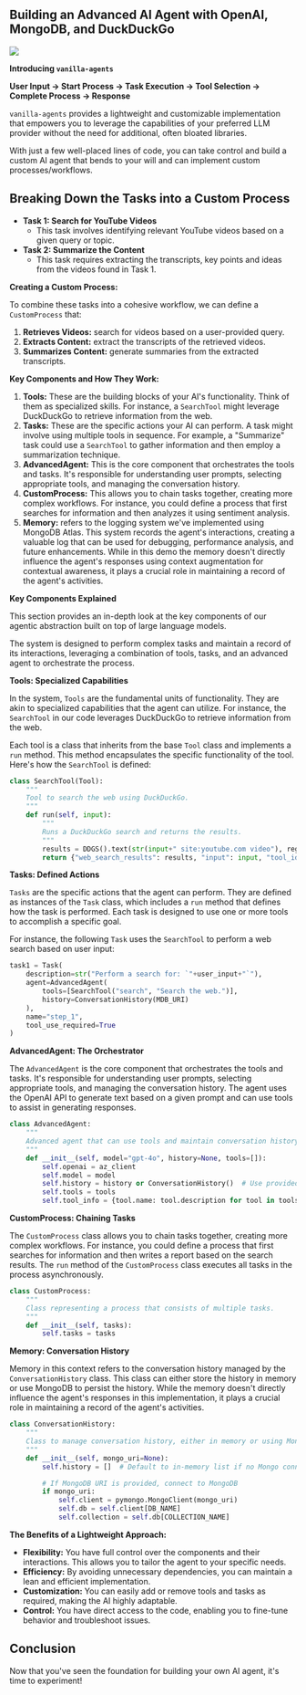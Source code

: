 ## Building an Advanced AI Agent with OpenAI, MongoDB, and DuckDuckGo

![](https://upload.wikimedia.org/wikipedia/commons/a/aa/AI_Agent_Overview.png)

**Introducing `vanilla-agents`**

**User Input -> Start Process -> Task Execution -> Tool Selection -> Complete Process -> Response**

`vanilla-agents` provides a lightweight and customizable implementation that empowers you to leverage the capabilities of your preferred LLM provider without the need for additional, often bloated libraries. 

With just a few well-placed lines of code, you can take control and build a custom AI agent that bends to your will and can implement custom processes/workflows. 

## Breaking Down the Tasks into a Custom Process

* **Task 1: Search for YouTube Videos**
  * This task involves identifying relevant YouTube videos based on a given query or topic.
* **Task 2: Summarize the Content**
  * This task requires extracting the transcripts, key points and ideas from the videos found in Task 1.

**Creating a Custom Process:**

To combine these tasks into a cohesive workflow, we can define a `CustomProcess` that:

1. **Retrieves Videos:** search for videos based on a user-provided query.
2. **Extracts Content:** extract the transcripts of the retrieved videos.
3. **Summarizes Content:** generate summaries from the extracted transcripts.

**Key Components and How They Work:**

1. **Tools:** These are the building blocks of your AI's functionality. Think of them as specialized skills. For instance, a `SearchTool` might leverage DuckDuckGo to retrieve information from the web.
2. **Tasks:** These are the specific actions your AI can perform. A task might involve using multiple tools in sequence. For example, a "Summarize" task could use a `SearchTool` to gather information and then employ a summarization technique.
3. **AdvancedAgent:** This is the core component that orchestrates the tools and tasks. It's responsible for understanding user prompts, selecting appropriate tools, and managing the conversation history.
4. **CustomProcess:** This allows you to chain tasks together, creating more complex workflows. For instance, you could define a process that first searches for information and then analyzes it using sentiment analysis.
5. **Memory:** refers to the logging system we've implemented using MongoDB Atlas. This system records the agent's interactions, creating a valuable log that can be used for debugging, performance analysis, and future enhancements. While in this demo the memory doesn't directly influence the agent's responses using context augmentation for contextual awareness, it plays a crucial role in maintaining a record of the agent's activities.

**Key Components Explained**

This section provides an in-depth look at the key components of our agentic abstraction built on top of large language models. 

The system is designed to perform complex tasks and maintain a record of its interactions, leveraging a combination of tools, tasks, and an advanced agent to orchestrate the process.

**Tools: Specialized Capabilities**

In the system, `Tools` are the fundamental units of functionality. They are akin to specialized capabilities that the agent can utilize. For instance, the `SearchTool` in our code leverages DuckDuckGo to retrieve information from the web. 

Each tool is a class that inherits from the base `Tool` class and implements a `run` method. This method encapsulates the specific functionality of the tool. Here's how the `SearchTool` is defined:

```python
class SearchTool(Tool):
    """
    Tool to search the web using DuckDuckGo.
    """
    def run(self, input):
        """
        Runs a DuckDuckGo search and returns the results.
        """
        results = DDGS().text(str(input+" site:youtube.com video"), region="us-en", max_results=5)
        return {"web_search_results": results, "input": input, "tool_id": "<" + self.name + ">"}
```

**Tasks: Defined Actions**

`Tasks` are the specific actions that the agent can perform. They are defined as instances of the `Task` class, which includes a `run` method that defines how the task is performed. Each task is designed to use one or more tools to accomplish a specific goal. 

For instance, the following `Task` uses the `SearchTool` to perform a web search based on user input:

```python
task1 = Task(
    description=str("Perform a search for: `"+user_input+"`"),
    agent=AdvancedAgent(
        tools=[SearchTool("search", "Search the web.")],
        history=ConversationHistory(MDB_URI)
    ),
    name="step_1",
    tool_use_required=True
)
```

**AdvancedAgent: The Orchestrator**

The `AdvancedAgent` is the core component that orchestrates the tools and tasks. It's responsible for understanding user prompts, selecting appropriate tools, and managing the conversation history. The agent uses the OpenAI API to generate text based on a given prompt and can use tools to assist in generating responses.

```python
class AdvancedAgent:
    """
    Advanced agent that can use tools and maintain conversation history.
    """
    def __init__(self, model="gpt-4o", history=None, tools=[]):
        self.openai = az_client
        self.model = model
        self.history = history or ConversationHistory()  # Use provided history or create new one
        self.tools = tools
        self.tool_info = {tool.name: tool.description for tool in tools}  # Generate dictionary of tool names and descriptions
```

**CustomProcess: Chaining Tasks**

The `CustomProcess` class allows you to chain tasks together, creating more complex workflows. For instance, you could define a process that first searches for information and then writes a report based on the search results. The `run` method of the `CustomProcess` class executes all tasks in the process asynchronously.

```python
class CustomProcess:
    """
    Class representing a process that consists of multiple tasks.
    """
    def __init__(self, tasks):
        self.tasks = tasks
```

**Memory: Conversation History**

Memory in this context refers to the conversation history managed by the `ConversationHistory` class. This class can either store the history in memory or use MongoDB to persist the history. While the memory doesn't directly influence the agent's responses in this implementation, it plays a crucial role in maintaining a record of the agent's activities.

```python
class ConversationHistory:
    """
    Class to manage conversation history, either in memory or using MongoDB.
    """
    def __init__(self, mongo_uri=None):
        self.history = []  # Default to in-memory list if no Mongo connection

        # If MongoDB URI is provided, connect to MongoDB
        if mongo_uri:
            self.client = pymongo.MongoClient(mongo_uri)
            self.db = self.client[DB_NAME]
            self.collection = self.db[COLLECTION_NAME]
```

**The Benefits of a Lightweight Approach:**

* **Flexibility:** You have full control over the components and their interactions. This allows you to tailor the agent to your specific needs.
* **Efficiency:** By avoiding unnecessary dependencies, you can maintain a lean and efficient implementation.
* **Customization:** You can easily add or remove tools and tasks as required, making the AI highly adaptable.
* **Control:** You have direct access to the code, enabling you to fine-tune behavior and troubleshoot issues.

## Conclusion

Now that you've seen the foundation for building your own AI agent, it's time to experiment! 
